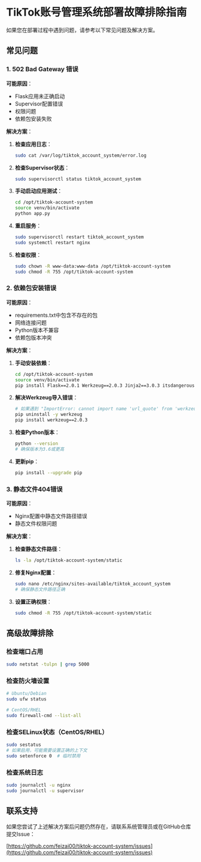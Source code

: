 # TikTok账号管理系统部署故障排除指南

如果您在部署过程中遇到问题，请参考以下常见问题及解决方案。

## 常见问题

### 1. 502 Bad Gateway 错误

**可能原因**：
- Flask应用未正确启动
- Supervisor配置错误
- 权限问题
- 依赖包安装失败

**解决方案**：

1. **检查应用日志**：
   ```bash
   sudo cat /var/log/tiktok_account_system/error.log
   ```

2. **检查Supervisor状态**：
   ```bash
   sudo supervisorctl status tiktok_account_system
   ```

3. **手动启动应用测试**：
   ```bash
   cd /opt/tiktok-account-system
   source venv/bin/activate
   python app.py
   ```

4. **重启服务**：
   ```bash
   sudo supervisorctl restart tiktok_account_system
   sudo systemctl restart nginx
   ```

5. **检查权限**：
   ```bash
   sudo chown -R www-data:www-data /opt/tiktok-account-system
   sudo chmod -R 755 /opt/tiktok-account-system
   ```

### 2. 依赖包安装错误

**可能原因**：
- requirements.txt中包含不存在的包
- 网络连接问题
- Python版本不兼容
- 依赖包版本冲突

**解决方案**：

1. **手动安装依赖**：
   ```bash
   cd /opt/tiktok-account-system
   source venv/bin/activate
   pip install Flask==2.0.1 Werkzeug==2.0.3 Jinja2==3.0.3 itsdangerous==2.0.1 click==8.0.4 Flask-SQLAlchemy==2.5.1 matplotlib==3.4.3 pandas==1.3.3 Pillow==8.3.2 openpyxl==3.0.9 XlsxWriter==3.0.2
   ```

2. **解决Werkzeug导入错误**：
   ```bash
   # 如果遇到 "ImportError: cannot import name 'url_quote' from 'werkzeug.urls'" 错误
   pip uninstall -y werkzeug
   pip install werkzeug==2.0.3
   ```

3. **检查Python版本**：
   ```bash
   python --version
   # 确保版本为3.6或更高
   ```

4. **更新pip**：
   ```bash
   pip install --upgrade pip
   ```

### 3. 静态文件404错误

**可能原因**：
- Nginx配置中静态文件路径错误
- 静态文件权限问题

**解决方案**：

1. **检查静态文件路径**：
   ```bash
   ls -la /opt/tiktok-account-system/static
   ```

2. **修复Nginx配置**：
   ```bash
   sudo nano /etc/nginx/sites-available/tiktok_account_system
   # 确保静态文件路径正确
   ```

3. **设置正确权限**：
   ```bash
   sudo chmod -R 755 /opt/tiktok-account-system/static
   ```

## 高级故障排除

### 检查端口占用

```bash
sudo netstat -tulpn | grep 5000
```

### 检查防火墙设置

```bash
# Ubuntu/Debian
sudo ufw status

# CentOS/RHEL
sudo firewall-cmd --list-all
```

### 检查SELinux状态（CentOS/RHEL）

```bash
sudo sestatus
# 如果启用，可能需要设置正确的上下文
sudo setenforce 0  # 临时禁用
```

### 检查系统日志

```bash
sudo journalctl -u nginx
sudo journalctl -u supervisor
```

## 联系支持

如果您尝试了上述解决方案后问题仍然存在，请联系系统管理员或在GitHub仓库提交Issue：

[https://github.com/feizai00/tiktok-account-system/issues](https://github.com/feizai00/tiktok-account-system/issues)
